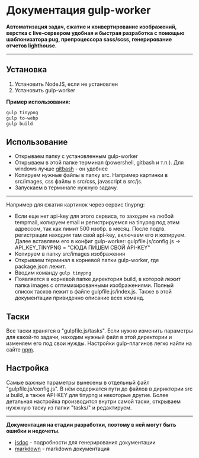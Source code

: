 # Документация gulp-worker
**Автоматизация задач, сжатие и конвертирование изображений, верстка с live-сервером удобная и быстрая разработка с помощью шаблонизатора pug, препроцессора sass/scss, генерирование отчетов lighthouse.**
***
## Установка
1. Установить NodeJS, если не установлен
2. Установить gulp-worker

**Пример использования:**
```bash
gulp tinypng
gulp to-webp
gulp build
```
## Использование
- Открываем папку с установленным gulp-worker
- Открываем в этой папке терминал (powershell, gitbash и т.п.). Для windows лучше [gitbash] - он удобнее
- Копируем нужные файлы в папку src. Например картинки в src/images, css файлы в src/css, javascript в src/js.
- Запускаем в терминале нужную задачу.
***
Например для сжатия картинок через сервис tinypng:
- Если еще нет api-key для этого сервиса, то заходим на любой tempmail, копируем email и регистрируемся на tinypng под этим адрессом, так как лимит 500 изобр. в месяц. После подтв. регистрации находим там свой api-key, включаем его и копируем. Далее вставляем его в конфиг gulp-worker: gulpfile.js/config.js -> API_KEY_TINYPNG = "СЮДА ПИШЕМ СВОЙ API-KEY"
- Копируем в папку src/images изображения
- Открываем терминал в корневой папки gulp-worker, где package.json лежит.
- Вводим команду `gulp tinypng`
- Появляется в корневой папке директория build, в которой лежит папка images с оптимизированными изображениями.
 Полный список тасков лежит в файле gulpfile.js/index.js. Также в этой документации привиденно описание всех команд.

## Таски
Все таски хранятся в "gulpfile.js/tasks". Если нужно изменить параметры для какой-то задачи, находим нужный файл в этой директории и изменяем его под свои нужды. Настройки gulp-плагинов легко найти на сайте [npm].

## Настройка
Самые важные параметры вынесены в отдельный файл "gulpfile.js/config.js". В нём содержатся пути до файлов в дириктории src и build, а также API-KEY для tinypng и некоторые другие. Более детальная настройка производится внутри самой таски, открываем нужжную таску из папки "tasks/" и редактируем.

***
__Документация на стадии разработки, поэтому в ней могут быть ошибки и недочеты.__
* [jsdoc] - подробности для генерирования документации
* [markdown] - markdown документация

[jsdoc]: <https://jsdoc.app/>
[markdown]: <https://gist.github.com/Jekins/2bf2d0638163f1294637>
[npm]: <https://npmjs.com>
[gitbash]: <https://gitforwindows.org/>